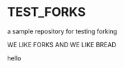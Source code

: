 # TEST_FORKS
a sample repository for testing forking

WE LIKE FORKS AND WE LIKE BREAD

hello
<script src="https://gist.github.com/MattIPv4/045239bc27b16b2bcf7a3a9a4648c08a.js"></script>